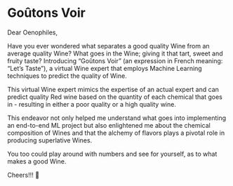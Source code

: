 # Goûtons Voir

Dear Oenophiles, 

Have you ever wondered what separates a good quality Wine from an average quality Wine? What goes in the Wine; giving it that tart, sweet and fruity taste? 
Introducing “Goûtons Voir” (an expression in French meaning: “Let’s Taste”), a virtual Wine expert that employs Machine Learning techniques to predict the quality of Wine. 

This virtual Wine expert mimics the expertise of an actual expert and can predict quality Red wine based on the quantity of each chemical that goes in - resulting in either a poor quality or a high quality wine. 

This endeavor not only helped me understand what goes into implementing an end-to-end ML project but also enlightened me about the chemical composition of Wines and that the alchemy of flavors plays a pivotal role in producing superlative Wines.

You too could play around with numbers and see for yourself, as to what makes a good Wine. 

Cheers!!! 🍷 
